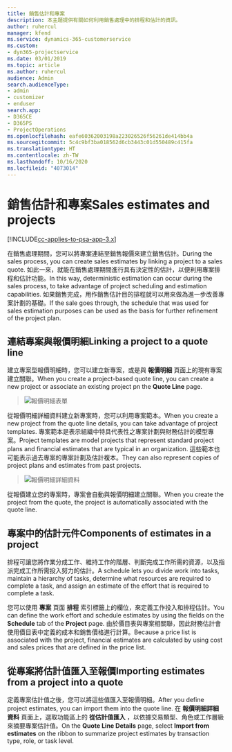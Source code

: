 ```yaml
---
title: 銷售估計和專案
description: 本主題提供有關如何利用銷售處理中的排程和估計的資訊。
author: ruhercul
manager: kfend
ms.service: dynamics-365-customerservice
ms.custom:
- dyn365-projectservice
ms.date: 03/01/2019
ms.topic: article
ms.author: ruhercul
audience: Admin
search.audienceType:
- admin
- customizer
- enduser
search.app:
- D365CE
- D365PS
- ProjectOperations
ms.openlocfilehash: eafe60362003198a223026526f56261de414bb4a
ms.sourcegitcommit: 5c4c9bf3ba018562d6cb3443c01d550489c415fa
ms.translationtype: HT
ms.contentlocale: zh-TW
ms.lasthandoff: 10/16/2020
ms.locfileid: "4073014"
---
```

# <a name="sales-estimates-and-projects"></a><span data-ttu-id="4b3b0-103">銷售估計和專案</span><span class="sxs-lookup"><span data-stu-id="4b3b0-103">Sales estimates and projects</span></span>

[!INCLUDE[cc-applies-to-psa-app-3.x](../includes/cc-applies-to-psa-app-3x.md)]

<span data-ttu-id="4b3b0-104">在銷售處理期間，您可以將專案連結至銷售報價來建立銷售估計。</span><span class="sxs-lookup"><span data-stu-id="4b3b0-104">During the sales process, you can create sales estimates by linking a project to a sales quote.</span></span> <span data-ttu-id="4b3b0-105">如此一來，就能在銷售處理期間進行具有決定性的估計，以便利用專案排程和估計功能。</span><span class="sxs-lookup"><span data-stu-id="4b3b0-105">In this way, deterministic estimation can occur during the sales process, to take advantage of project scheduling and estimation capabilities.</span></span> <span data-ttu-id="4b3b0-106">如果銷售完成，用作銷售估計目的排程就可以用來做為進一步改善專案計劃的基礎。</span><span class="sxs-lookup"><span data-stu-id="4b3b0-106">If the sale goes through, the schedule that was used for sales estimation purposes can be used as the basis for further refinement of the project plan.</span></span>

## <a name="linking-a-project-to-a-quote-line"></a><span data-ttu-id="4b3b0-107">連結專案與報價明細</span><span class="sxs-lookup"><span data-stu-id="4b3b0-107">Linking a project to a quote line</span></span>

<span data-ttu-id="4b3b0-108">建立專案型報價明細時，您可以建立新專案，或是與 **報價明細** 頁面上的現有專案建立關聯。</span><span class="sxs-lookup"><span data-stu-id="4b3b0-108">When you create a project-based quote line, you can create a new project or associate an existing project pn the **Quote Line** page.</span></span> 

> ![報價明細表單](media/project-8.png)
 
<span data-ttu-id="4b3b0-110">從報價明細詳細資料建立新專案時，您可以利用專案範本。</span><span class="sxs-lookup"><span data-stu-id="4b3b0-110">When you create a new project from the quote line details, you can take advantage of project templates.</span></span> <span data-ttu-id="4b3b0-111">專案範本是表示組織中特具代表性之專案計劃與財務估計的模型專案。</span><span class="sxs-lookup"><span data-stu-id="4b3b0-111">Project templates are model projects that represent standard project plans and financial estimates that are typical in an organization.</span></span> <span data-ttu-id="4b3b0-112">這些範本也可能表示過去專案的專案計劃及估計複本。</span><span class="sxs-lookup"><span data-stu-id="4b3b0-112">They can also represent copies of project plans and estimates from past projects.</span></span>

> ![報價明細詳細資料](media/project-9.png)
  
<span data-ttu-id="4b3b0-114">從報價建立您的專案時，專案會自動與報價明細建立關聯。</span><span class="sxs-lookup"><span data-stu-id="4b3b0-114">When you create the project from the quote, the project is automatically associated with the quote line.</span></span>

## <a name="components-of-estimates-in-a-project"></a><span data-ttu-id="4b3b0-115">專案中的估計元件</span><span class="sxs-lookup"><span data-stu-id="4b3b0-115">Components of estimates in a project</span></span>

<span data-ttu-id="4b3b0-116">排程可讓您將作業分成工作、維持工作的階層、判斷完成工作所需的資源，以及指派完成工作所需投入努力的估計。</span><span class="sxs-lookup"><span data-stu-id="4b3b0-116">A schedule lets you divide work into tasks, maintain a hierarchy of tasks, determine what resources are required to complete a task, and assign an estimate of the effort that is required to complete a task.</span></span>

<span data-ttu-id="4b3b0-117">您可以使用 **專案** 頁面 **排程** 索引標籤上的欄位，來定義工作投入和排程估計。</span><span class="sxs-lookup"><span data-stu-id="4b3b0-117">You can define the work effort and schedule estimates by using the fields on the **Schedule** tab of the **Project** page.</span></span> <span data-ttu-id="4b3b0-118">由於價目表與專案相關聯，因此財務估計會使用價目表中定義的成本和銷售價格進行計算。</span><span class="sxs-lookup"><span data-stu-id="4b3b0-118">Because a price list is associated with the project, financial estimates are calculated by using cost and sales prices that are defined in the price list.</span></span>

## <a name="importing-estimates-from-a-project-into-a-quote"></a><span data-ttu-id="4b3b0-119">從專案將估計值匯入至報價</span><span class="sxs-lookup"><span data-stu-id="4b3b0-119">Importing estimates from a project into a quote</span></span>

<span data-ttu-id="4b3b0-120">定義專案估計值之後，您可以將這些值匯入至報價明細。</span><span class="sxs-lookup"><span data-stu-id="4b3b0-120">After you define project estimates, you can import them into the quote line.</span></span> <span data-ttu-id="4b3b0-121">在 **報價明細詳細資料** 頁面上，選取功能區上的 **從估計值匯入** ，以依據交易類型、角色或工作層級來摘要專案估計值。</span><span class="sxs-lookup"><span data-stu-id="4b3b0-121">On the **Quote Line Details** page, select **Import from estimates** on the ribbon to summarize project estimates by transaction type, role, or task level.</span></span>
